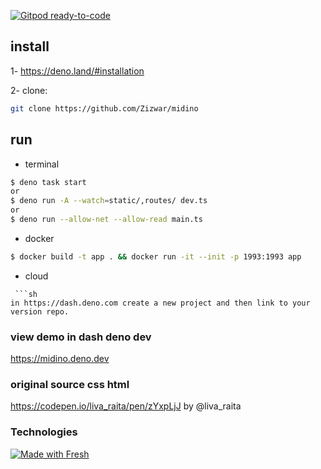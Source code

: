 [![Gitpod ready-to-code](https://img.shields.io/badge/Gitpod-ready--to--code-blue?logo=gitpod)](https://gitpod.io/#https://github.com/Zizwar/midino)


## install
1- https://deno.land/#installation

2- clone: 
```sh 
git clone https://github.com/Zizwar/midino 
```

## run
 - terminal
```sh
$ deno task start
or
$ deno run -A --watch=static/,routes/ dev.ts
or
$ deno run --allow-net --allow-read main.ts

```
 - docker 
 ```sh
$ docker build -t app . && docker run -it --init -p 1993:1993 app
```
 - cloud 
```
 ```sh
in https://dash.deno.com create a new project and then link to your version repo.
```


### view demo in dash deno dev 
https://midino.deno.dev

### original source css html 
https://codepen.io/liva_raita/pen/zYxpLjJ by @liva_raita

### Technologies
[![Made with Fresh](https://fresh.deno.dev/fresh-badge.svg)](https://fresh.deno.dev)
